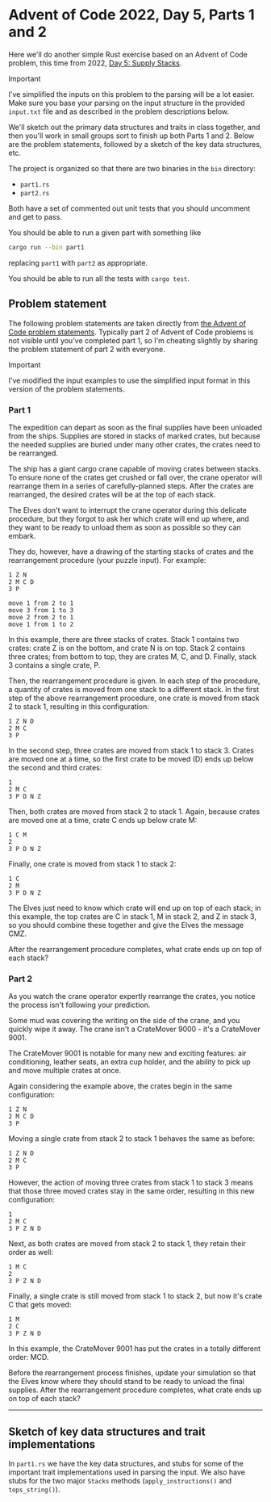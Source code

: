 # Advent of Code 2022, Day 5, Parts 1 and 2

Here we'll do another simple Rust exercise based on an Advent of Code problem,
this time from 2022, [Day 5: Supply Stacks](https://adventofcode.com/2022/day/5).

> [!IMPORTANT]
> I've simplified the inputs on this problem to the parsing will be a lot easier.
> Make sure you base your parsing on the input structure in the provided `input.txt`
> file and as described in the problem descriptions below.

We'll sketch out the primary data structures and traits in class together, and
then you'll work in small groups sort to finish up both Parts 1 and 2. Below are the
problem statements, followed by a sketch of the key data structures, etc.

The project is organized so that there are two binaries in the `bin` directory:

- `part1.rs`
- `part2.rs`

Both have a set of commented out unit tests that you should uncomment and get to pass.

You should be able to run a given part with something like

```bash
cargo run --bin part1
```

replacing `part1` with `part2` as appropriate.

You should be able to run all the tests with `cargo test`.

## Problem statement

The following problem statements are taken directly from
[the Advent of Code problem statements](https://adventofcode.com/2022/day/5).
Typically part 2 of Advent of Code problems is not visible until you've completed part 1,
so I'm cheating slightly by sharing the problem statement of part 2 with everyone.

> [!IMPORTANT]
> I've modified the input examples to use the simplified input format in this version
> of the problem statements.

### Part 1

The expedition can depart as soon as the final supplies have been unloaded from the ships. Supplies are stored in stacks of marked crates, but because the needed supplies are buried under many other crates, the crates need to be rearranged.

The ship has a giant cargo crane capable of moving crates between stacks. To ensure none of the crates get crushed or fall over, the crane operator will rearrange them in a series of carefully-planned steps. After the crates are rearranged, the desired crates will be at the top of each stack.

The Elves don't want to interrupt the crane operator during this delicate procedure, but they forgot to ask her which crate will end up where, and they want to be ready to unload them as soon as possible so they can embark.

They do, however, have a drawing of the starting stacks of crates and the rearrangement procedure (your puzzle input). For example:

```text
1 Z N
2 M C D
3 P

move 1 from 2 to 1
move 3 from 1 to 3
move 2 from 2 to 1
move 1 from 1 to 2
```

In this example, there are three stacks of crates. Stack 1 contains two crates: crate Z is on the bottom, and crate N is on top. Stack 2 contains three crates; from bottom to top, they are crates M, C, and D. Finally, stack 3 contains a single crate, P.

Then, the rearrangement procedure is given. In each step of the procedure, a quantity of crates is moved from one stack to a different stack. In the first step of the above rearrangement procedure, one crate is moved from stack 2 to stack 1, resulting in this configuration:

```text
1 Z N D
2 M C
3 P
```

In the second step, three crates are moved from stack 1 to stack 3. Crates are moved one at a time, so the first crate to be moved (D) ends up below the second and third crates:

```
1
2 M C
3 P D N Z
```

Then, both crates are moved from stack 2 to stack 1. Again, because crates are moved one at a time, crate C ends up below crate M:

```text
1 C M
2
3 P D N Z
```

Finally, one crate is moved from stack 1 to stack 2:

```text
1 C
2 M
3 P D N Z
```

The Elves just need to know which crate will end up on top of each stack; in this example, the top crates are C in stack 1, M in stack 2, and Z in stack 3, so you should combine these together and give the Elves the message CMZ.

After the rearrangement procedure completes, what crate ends up on top of each stack?

### Part 2

As you watch the crane operator expertly rearrange the crates, you notice the process isn't following your prediction.

Some mud was covering the writing on the side of the crane, and you quickly wipe it away. The crane isn't a CrateMover 9000 - it's a CrateMover 9001.

The CrateMover 9001 is notable for many new and exciting features: air conditioning, leather seats, an extra cup holder, and the ability to pick up and move multiple crates at once.

Again considering the example above, the crates begin in the same configuration:

```text
1 Z N
2 M C D
3 P
```

Moving a single crate from stack 2 to stack 1 behaves the same as before:

```text
1 Z N D
2 M C
3 P
```

However, the action of moving three crates from stack 1 to stack 3 means that those three moved crates stay in the same order, resulting in this new configuration:

```text
1
2 M C
3 P Z N D
```

Next, as both crates are moved from stack 2 to stack 1, they retain their order as well:

```text
1 M C
2
3 P Z N D
```

Finally, a single crate is still moved from stack 1 to stack 2, but now it's crate C that gets moved:

```text
1 M
2 C
3 P Z N D
```

In this example, the CrateMover 9001 has put the crates in a totally different order: MCD.

Before the rearrangement process finishes, update your simulation so that the Elves know where they should stand to be ready to unload the final supplies. After the rearrangement procedure completes, what crate ends up on top of each stack?

---

## Sketch of key data structures and trait implementations

In `part1.rs` we have the key data structures, and stubs for some of the important
trait implementations used in parsing the input. We also have stubs for the two
major `Stacks` methods (`apply_instructions()` and `tops_string()`).
